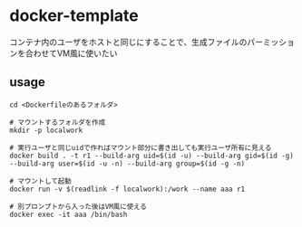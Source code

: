# docker-template

コンテナ内のユーザをホストと同じにすることで、生成ファイルのパーミッションを合わせてVM風に使いたい

## usage

```
cd <Dockerfileのあるフォルダ>

# マウントするフォルダを作成
mkdir -p localwork

# 実行ユーザと同じuidで作ればマウント部分に書き出しても実行ユーザ所有に見える
docker build . -t r1 --build-arg uid=$(id -u) --build-arg gid=$(id -g) --build-arg user=$(id -u -n) --build-arg group=$(id -g -n)

# マウントして起動
docker run -v $(readlink -f localwork):/work --name aaa r1

# 別プロンプトから入った後はVM風に使える
docker exec -it aaa /bin/bash
```
